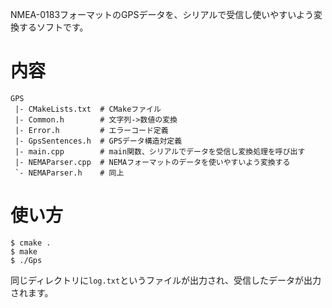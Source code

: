 NMEA-0183フォーマットのGPSデータを、シリアルで受信し使いやすいよう変換するソフトです。

# 内容
```
GPS
 |- CMakeLists.txt  # CMakeファイル
 |- Common.h        # 文字列->数値の変換
 |- Error.h         # エラーコード定義
 |- GpsSentences.h  # GPSデータ構造対定義
 |- main.cpp        # main関数、シリアルでデータを受信し変換処理を呼び出す
 |- NEMAParser.cpp  # NEMAフォーマットのデータを使いやすいよう変換する
 `- NEMAParser.h    # 同上
```

# 使い方
```
$ cmake .
$ make
$ ./Gps
```

同じディレクトリに`log.txt`というファイルが出力され、受信したデータが出力されます。
